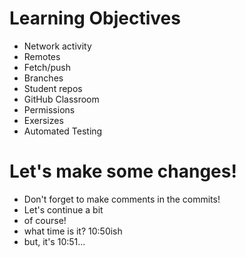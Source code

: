 # Learning Objectives

* Network activity
* Remotes
* Fetch/push
* Branches
* Student repos
* GitHub Classroom
* Permissions
* Exersizes
* Automated Testing

# Let's make some changes!
* Don't forget to make comments in the commits!
* Let's continue a bit
* of course!
* what time is it? 10:50ish
* but, it's 10:51...
